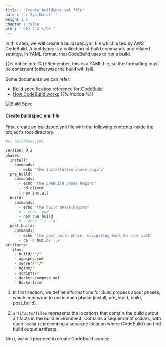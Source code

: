 ```yaml
---
title : "Create buildspec.yml file"
date : "`r Sys.Date()`"
weight : 2
chapter : false
pre : " <b> 4.3 </b> "
---
```

In this step, we will create a buildspec.yml file which used by AWS CodeBuild. A buildspec is a collection of build commands and related settings, in YAML format, that CodeBuild uses to run a build.

{{% notice info %}}
Remember, this is a YAML file, so the formatting must be consistent (otherwise the build will fail).

Some documents we can refer:
- [Build specification reference for CodeBuild](https://docs.aws.amazon.com/codebuild/latest/userguide/build-spec-ref.html)
- [How CodeBuild works](https://docs.aws.amazon.com/codebuild/latest/userguide/concepts.html#concepts-how-it-works)
{{% /notice %}}

![Build Spec](/images/4.s3/001-builspec.png)

#### Create **buildspec.yml** file

First, create an buildspec.yml file with the following contents inside the project's root directory.
```bash
#vi buildspec.yml

version: 0.2
phases:
  install:
    commands:
      - echo "the installation phase begins"
  pre_build:
    commands:
      - echo "the prebuild phase begins"
      - cd client
      - npm install
  build:
    commands:
      - echo "the build phase begins"
      # - echo `pwd`
      - npm run build
      # - echo `ls -la`
  post_build:
    commands:
      - echo "the post build phase. navigating back to root path"
      - cp -R build/ ../
artifacts:
  files:
    - build/**/*
    - appspec.yml
    - server/**/*
    - nginx/*
    - scripts/*
    - docker-compose.yml
    - Dockerfile
```

1. In first section, we define informations for Build process about phases, which command to run in each phase (install, pre_build, build, post_build).

2. ``artifacts/files`` represents the locations that contain the build output artifacts in the build environment. Contains a sequence of scalars, with each scalar representing a separate location where CodeBuild can find build output artifacts.

Next, we will proceed to create CodeBuild service.